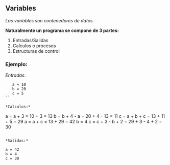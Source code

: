## Variables

*Las variables son contenedores de datos.*

**Naturalmente un programa se compone de 3 partes:**

1. Entradas/Salidas
2. Calculos o procesos
3. Estructuras de control

### Ejemplo: 

*Entradas:*
```
   a = 10
   b = 20
   c = 5
``

*Calculos:*
```
   a = a + 3 = 10 + 3 = 13
   b = b + 4 - a = 20 + 4 - 13 = 11
   c = a + b + c = 13 + 11 + 5 = 29
   a = a + c = 13 + 29 = 42
   b = 4
   c = c + 3 - b + 2 = 29 + 3 - 4 + 2 = 30 
```

*Salidas:*
```
    a = 42
    b = 4
    c = 30
```
